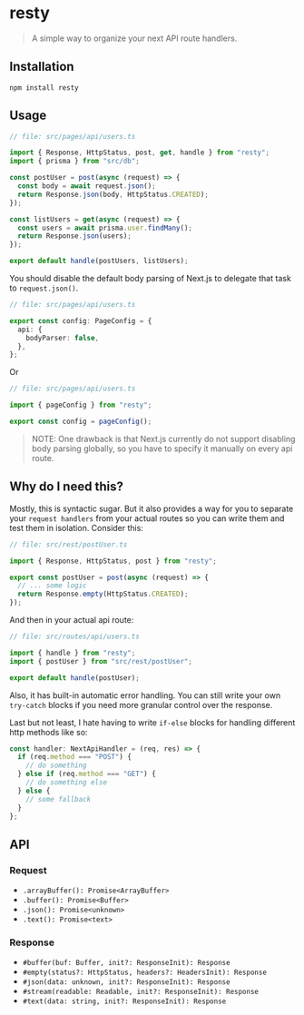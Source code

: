 # resty

> A simple way to organize your next API route handlers.

## Installation

```
npm install resty
```

## Usage

```typescript
// file: src/pages/api/users.ts

import { Response, HttpStatus, post, get, handle } from "resty";
import { prisma } from "src/db";

const postUser = post(async (request) => {
  const body = await request.json();
  return Response.json(body, HttpStatus.CREATED);
});

const listUsers = get(async (request) => {
  const users = await prisma.user.findMany();
  return Response.json(users);
});

export default handle(postUsers, listUsers);
```

You should disable the default body parsing of Next.js to delegate that task to `request.json()`.

```typescript
// file: src/pages/api/users.ts

export const config: PageConfig = {
  api: {
    bodyParser: false,
  },
};
```

Or

```typescript
// file: src/pages/api/users.ts

import { pageConfig } from "resty";

export const config = pageConfig();
```

> NOTE: One drawback is that Next.js currently do not support disabling body parsing globally, so you have to specify it manually on every api route.

## Why do I need this?

Mostly, this is syntactic sugar. But it also provides a way for you to separate your `request handlers` from your actual routes so you can write them and test them in isolation. Consider this:

```typescript
// file: src/rest/postUser.ts

import { Response, HttpStatus, post } from "resty";

export const postUser = post(async (request) => {
  // ... some logic
  return Response.empty(HttpStatus.CREATED);
});
```

And then in your actual api route:

```typescript
// file: src/routes/api/users.ts

import { handle } from "resty";
import { postUser } from "src/rest/postUser";

export default handle(postUser);
```

Also, it has built-in automatic error handling. You can still write your own `try-catch` blocks if you need more granular control over the response.

Last but not least, I hate having to write `if-else` blocks for handling different http methods like so:

```typescript
const handler: NextApiHandler = (req, res) => {
  if (req.method === "POST") {
    // do something
  } else if (req.method === "GET") {
    // do something else
  } else {
    // some fallback
  }
};
```

## API

### Request

- `.arrayBuffer(): Promise<ArrayBuffer>`
- `.buffer(): Promise<Buffer>`
- `.json(): Promise<unknown>`
- `.text(): Promise<text>`

### Response

- `#buffer(buf: Buffer, init?: ResponseInit): Response`
- `#empty(status?: HttpStatus, headers?: HeadersInit): Response`
- `#json(data: unknown, init?: ResponseInit): Response`
- `#stream(readable: Readable, init?: ResponseInit): Response`
- `#text(data: string, init?: ResponseInit): Response`
